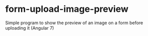 # form-upload-image-preview
Simple program to show the preview of an image on a form before uploading it (Angular 7)
